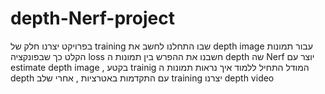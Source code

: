 # depth-Nerf-project

בפרויקט יצרנו חלק של training שבו התחלנו לחשב את depth image עבור תמונות הקלט כך שבפונקציה loss חשבנו את ההפרש בין תמונות ה depth שה Nerf יוצר עם estimate depth image , בקטע trainig המודל התחיל ללמוד איך נראות תמונות ה depth עם התקדמות באטרציות , אחרי שלב training יצרנו depth video
